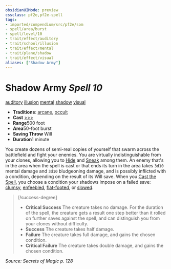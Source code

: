 ```yaml
---
obsidianUIMode: preview
cssclass: pf2e,pf2e-spell
tags:
- imported/compendium/src/pf2e/som
- spell/area/burst
- spell/level/10
- trait/effect/auditory
- trait/school/illusion
- trait/effect/mental
- trait/plane/shadow
- trait/effect/visual
aliases: ["Shadow Army"]
---
```

# Shadow Army *Spell 10*   
[auditory](auditory.md)  [illusion](illusion.md)  [mental](mental.md)  [shadow](rules/traits/shadow.md)  [visual](visual.md)  

- **Traditions**: [arcane](arcane.md), [occult](occult.md)
- **Cast** [>>>](chapter-9-playing-the-game.md#Actions "Three-Action") 
- **Range**500 foot
- **Area**50-foot burst
- **Saving Throw** Will
- **Duration**1 minute

You create dozens of semi-real copies of yourself that swarm across the battlefield and fight your enemies. You are virtually indistinguishable from your clones, allowing you to [Hide](rules/actions/hide.md) and [Sneak](sneak.md) among them. An enemy that's in the area when the spell is cast or that ends its turn in the area takes `3d10` mental damage and `3d10` bludgeoning damage, and is possibly inflicted with a condition, depending on the result of its Will save. When you [Cast the Spell](cast-a-spell.md), you choose a condition your shadows impose on a failed save: [clumsy](conditions.md#Clumsy), [enfeebled](conditions.md#Enfeebled), [flat-footed](conditions.md#Flat-footed), or [slowed](conditions.md#Slowed).

> [!success-degree] 
> - **Critical Success** The creature takes no damage. For the duration of the spell, the creature gets a result one step better than it rolled on further saves against the spell, and can distinguish you from your clones without difficulty.
> - **Success** The creature takes half damage.
> - **Failure** The creature takes full damage, and gains the chosen condition.
> - **Critical Failure** The creature takes double damage, and gains the chosen condition.

*Source: Secrets of Magic p. 128*